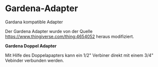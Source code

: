 # Gardena-Adapter
Gardana kompatible Adapter

Der Gardena Adapter wurde von der Quelle https://www.thingiverse.com/thing:4654052 heraus modifiziert.

**Gardena Doppel Adapter**

Mit Hilfe des Doppelapapters kann ein 1/2" Verbiner direkt mit einem 3/4" Vebinder verbunden werden.

